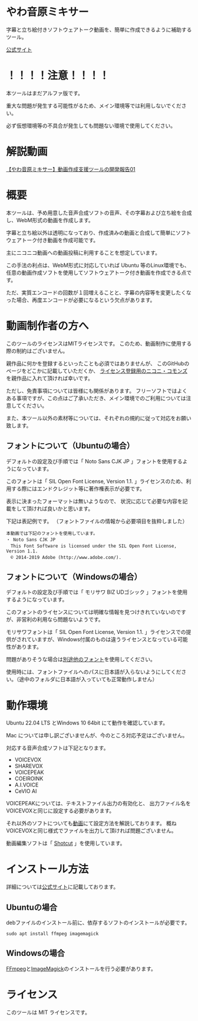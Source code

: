 # やわ音原ミキサー
字幕と立ち絵付きソフトウェアトーク動画を、簡単に作成できるように補助するツール。

[公式サイト](https://yawaongen-mixer.org/)

# ！！！！注意！！！！

本ツールはまだアルファ版です。

重大な問題が発生する可能性がるため、メイン環境等では利用しないでください。

必ず仮想環境等の不具合が発生しても問題ない環境で使用してください。

# 解説動画

[【やわ音原ミキサー】動画作成支援ツールの開発報告01](https://www.nicovideo.jp/watch/sm41720805) 


# 概要

本ツールは、予め用意した音声合成ソフトの音声、その字幕および立ち絵を合成し、WebM形式の動画を作成します。

字幕と立ち絵以外は透明になっており、作成済みの動画と合成して簡単にソフトウェアトーク付き動画を作成可能です。

主にニコニコ動画への動画投稿に利用することを想定しています。

この手法の利点は、WebM形式に対応していれば Ubuntu 等のLinux環境でも、任意の動画作成ソフトを使用してソフトウェアトーク付き動画を作成できる点です。

ただ、実質エンコードの回数が１回増えることと、字幕の内容等を変更したくなった場合、再度エンコードが必要になるという欠点があります。


# 動画制作者の方へ

このツールのライセンスはMITライセンスです。
このため、動画制作に使用する際の制約はございません。

親作品に何かを登録するといったことも必須ではありませんが、
このGitHubのページをどこかに記載していただくか、
[ライセンス登録用のニコニ・コモンズ](https://commons.nicovideo.jp/works/nc362881)を親作品に入れて頂ければ幸いです。

ただし、免責事項については皆様にも関係があります。
フリーソフトではよくある事項ですが、この点はご了承いただき、メイン環境でのご利用については注意してください。

また、本ツール以外の素材等については、それぞれの規約に従って対応をお願い致します。

## フォントについて（Ubuntuの場合）

デフォルトの設定及び手順では「 Noto Sans CJK JP 」フォントを使用するようになっています。

このフォントは「 SIL Open Font License, Version 1.1. 」ライセンスのため、利用する際にはエンドクレジット等に著作権表示が必要です。

表示に決まったフォーマットは無いようなので、
状況に応じて必要な内容を記載をして頂ければ良いかと思います。

下記は表記例です。
（フォントファイルの情報から必要項目を抜粋しました）
```
本動画では下記のフォントを使用しています。
・ Noto Sans CJK JP 
　This Font Software is licensed under the SIL Open Font License, Version 1.1.
　© 2014-2019 Adobe (http://www.adobe.com/).
```

## フォントについて（Windowsの場合）

デフォルトの設定及び手順では「 モリサワ BIZ UDゴシック 」フォントを使用するようになっています。

このフォントのライセンスについては明確な情報を見つけきれていないのですが、非営利の利用なら問題ないようです。

モリサワフォントは「 SIL Open Font License, Version 1.1. 」ライセンスでの提供がされていますが、Windows付属のものは違うライセンスとなっている可能性があります。

問題がありそうな場合は[別途他のフォント](https://fonts.google.com/noto/specimen/Noto+Sans+JP)を使用してください。

使用時には、フォントファイルへのパスに日本語が入らないようにしてください。（途中のフォルダに日本語が入っていても正常動作しません）


# 動作環境

Ubuntu 22.04 LTS とWindows 10 64bit にて動作を確認しています。

Mac については申し訳ございませんが、今のところ対応予定はございません。

対応する音声合成ソフトは下記となります。

- VOICEVOX
- SHAREVOX
- VOICEPEAK
- COEIROINK
- A.I.VOICE
- CeVIO AI

VOICEPEAKについては、テキストファイル出力の有効化と、
出力ファイル名をVOICEVOXと同じに設定する必要があります。

それ以外のソフトについても[動画](https://www.nicovideo.jp/watch/sm43776899)にて設定方法を解説しております。
概ねVOICEVOXと同じ様式でファイルを出力して頂ければ問題ございません。

動画編集ソフトは「 [Shotcut](https://www.shotcut.org/) 」を使用しています。


# インストール方法

詳細については[公式サイト](https://yawaongen-mixer.org/)に記載しております。

## Ubuntuの場合

debファイルのインストール前に、依存するソフトのインストールが必要です。

```
sudo apt install ffmpeg imagemagick
```

## Windowsの場合

[FFmpeg](https://ffmpeg.org/)と[ImageMagick](https://imagemagick.org/)のインストールを行う必要があります。

# ライセンス

このツールは MIT ライセンスです。
